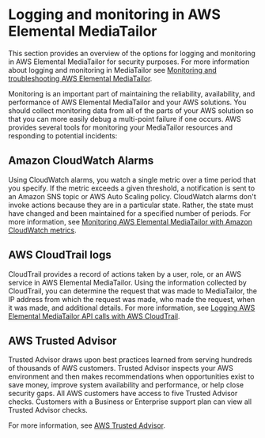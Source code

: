 # Logging and monitoring in AWS Elemental MediaTailor<a name="security-log-monitor"></a>

This section provides an overview of the options for logging and monitoring in AWS Elemental MediaTailor for security purposes\. For more information about logging and monitoring in MediaTailor see [Monitoring and troubleshooting AWS Elemental MediaTailor](monitoring.md)\.

Monitoring is an important part of maintaining the reliability, availability, and performance of AWS Elemental MediaTailor and your AWS solutions\. You should collect monitoring data from all of the parts of your AWS solution so that you can more easily debug a multi\-point failure if one occurs\. AWS provides several tools for monitoring your MediaTailor resources and responding to potential incidents:

## Amazon CloudWatch Alarms<a name="security-log-monitor-cloudwatch-alarms"></a>

Using CloudWatch alarms, you watch a single metric over a time period that you specify\. If the metric exceeds a given threshold, a notification is sent to an Amazon SNS topic or AWS Auto Scaling policy\. CloudWatch alarms don't invoke actions because they are in a particular state\. Rather, the state must have changed and been maintained for a specified number of periods\. For more information, see [Monitoring AWS Elemental MediaTailor with Amazon CloudWatch metrics](monitoring-cloudwatch-metrics.md)\.

## AWS CloudTrail logs<a name="security-log-monitor-cloudtrail-logs"></a>

CloudTrail provides a record of actions taken by a user, role, or an AWS service in AWS Elemental MediaTailor\. Using the information collected by CloudTrail, you can determine the request that was made to MediaTailor, the IP address from which the request was made, who made the request, when it was made, and additional details\. For more information, see [Logging AWS Elemental MediaTailor API calls with AWS CloudTrail](logging-using-cloudtrail.md)\.

## AWS Trusted Advisor<a name="security-log-monitor-trust-advisor"></a>

Trusted Advisor draws upon best practices learned from serving hundreds of thousands of AWS customers\. Trusted Advisor inspects your AWS environment and then makes recommendations when opportunities exist to save money, improve system availability and performance, or help close security gaps\. All AWS customers have access to five Trusted Advisor checks\. Customers with a Business or Enterprise support plan can view all Trusted Advisor checks\.

For more information, see [AWS Trusted Advisor](https://docs.aws.amazon.com/awssupport/latest/user/getting-started.html#trusted-advisor)\.